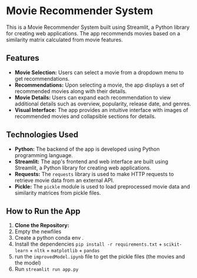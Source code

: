 # Movie Recommender System

This is a Movie Recommender System built using Streamlit, a Python library for creating web applications. The app recommends movies based on a similarity matrix calculated from movie features.

## Features

- **Movie Selection:** Users can select a movie from a dropdown menu to get recommendations.
- **Recommendations:** Upon selecting a movie, the app displays a set of recommended movies along with their details.
- **Movie Details:** Users can expand each recommendation to view additional details such as overview, popularity, release date, and genres.
- **Visual Interface:** The app provides an intuitive interface with images of recommended movies and collapsible sections for details.

## Technologies Used

- **Python:** The backend of the app is developed using Python programming language.
- **Streamlit:** The app's frontend and web interface are built using Streamlit, a Python library for creating web applications.
- **Requests:** The `requests` library is used to make HTTP requests to retrieve movie data from an external API.
- **Pickle:** The `pickle` module is used to load preprocessed movie data and similarity matrices from pickle files.


## How to Run the App

1. **Clone the Repository:**
2. Empty the newfiles 
3. Create a python conda env .
4. Install the dependencies `pip install -r requirements.txt` + `scikit-learn` + `nltk` + `matplotlib` + `pandas`
4. run the `improvedModel.ipynb` file to get the pickle files (the movies and the model)
6. Run `streamlit run app.py`